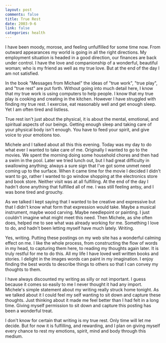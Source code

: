 ```yaml
--- 
layout: post
comments: false
title: True Rest
date: 2003-9-6
link: false
categories: health
---
```

I have been moody, morose, and feeling unfulfilled for some time now. From outward appearances my world is going in all the right directions. My employment situation is headed in a good direction, our finances are back under control. I have the love and companionship of a wonderful, beautiful woman; who is my friend as well as my true love. But at the end of the day I am not satisfied.

In the book "Messages from Michael" the ideas of "true work", "true play", and "true rest" are put forth. Without going into much detail here, I know that my true work is using computers to help people. I know that my true play is cooking and creating in the kitchen. However I have struggled with finding my true rest. I exercise, eat reasonably well and get enough sleep. Yet I am often tired and listless.

True rest isn't just about the physical, it is about the mental, emotional, and spiritual aspects of our beings. Getting enough sleep and taking care of your physical body isn't enough. You have to feed your spirit, and give voice to your emotions too.

Michele and I talked about all this this evening. Today was my day to do what ever I wanted to take care of me. Originally I wanted to go to the movies. We spent the morning doing some household chores and then had a swim in the pool. Later we tried lunch out, but I had great difficulty in swallowing anything; always a sure sign that I've got some unmet need coming up to the surface. When it came time for the movie I decided I didn't want to go, rather I wanted to go window shopping at the electronics store and book store. Neither visit was at all fulfilling. At the end of the day I hadn't done anything that fulfilled all of me. I was still feeling antsy, and I was bone tired and grouchy.

As we talked I kept saying that I wanted to be creative and expressive but that I didn't know what form that expression would take. Maybe a musical instrument, maybe wood carving. Maybe needlepoint or painting. I just couldn't imagine what might meet this need. Then Michele, as she often does, helped me to see what was already working for me. Something I love to do, and hadn't been letting myself have much lately. Writing.

Yes, writing. Putting these postings on my web site has a wonderful calming effect on me. I like the whole process, from constructing the flow of words in my head, to capturing them here, to reading my thoughts again later. It is truly restful for me to do this. All my life I have loved well written books and stories. I delight in the images words can paint in my imagination. I enjoy finding the best words to describe things to others so that I can convey my thoughts to them.

I have always discounted my writing as silly or not important. I guess because it comes so easily to me I never thought it had any import. Michele's simple statement about my writing really struck home tonight. As we talked about it I could feel my self wanting to sit down and capture these thoughts. Just thinking about it made me feel better than I had felt in a long time. Giving myself permission to sit down and capture this posting has been a wonderful treat.

I don't know for certain that writing is my true rest. Only time will let me decide. But for now it is fulfilling, and rewarding, and I plan on giving myself every chance to rest my emotions, spirit, mind and body through this medium.
